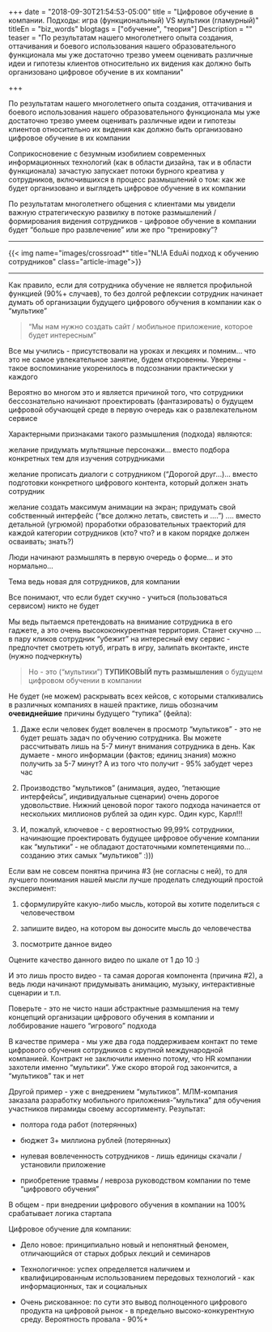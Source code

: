 +++
date = "2018-09-30T21:54:53-05:00"
title = "Цифровое обучение в компании. Подходы: игра (функциональный) VS мультики (гламурный)"
titleEn = "biz_words"
blogtags = ["обучение", "теория"]
Description = ""
teaser = "По результатам нашего многолетнего опыта создания, оттачивания и боевого использования нашего образовательного функционала мы уже достаточно трезво умеем оценивать различные идеи и гипотезы клиентов относительно их видения как должно быть организовано цифровое обучение в их компании"

+++

По результатам нашего многолетнего опыта создания, оттачивания и боевого использования нашего образовательного функционала мы уже достаточно трезво умеем оценивать различные идеи и гипотезы клиентов относительно их видения как должно быть организовано цифровое обучение в их компании

Соприкосновение с безумным изобилием современных информационных технологий (как в области дизайна, так и в области функционала) зачастую запускает потоки бурного креатива у сотрудников, включившихся в процесс размышлений о том: как же будет организовано и выглядеть цифровое обучение в их компании

По результатам многолетнего общения с клиентами мы увидели важную стратегическую развилку в потоке размышлений / формирования видения сотрудников - цифровое обучение в компании будет “больше про развлечение” или же про “тренировку”?

<hr>
{{< img name="images/crossroad*" title="NL!A EduAi подход к обучению сотрудников" class="article-image">}}
<hr>

Как правило, если для сотрудника обучение не является профильной функцией (90%+ случаев), то без долгой рефлексии сотрудник начинает думать об организации будущего цифрового обучения в компании как о “мультике”

<blockquote>“Мы нам нужно создать сайт / мобильное приложение, которое будет интересным”</blockquote>

Все мы учились - присутствовали на уроках и лекциях и помним… что это не самое увлекательное занятие, будем откровенны. Уверены - такое воспоминание укоренилось в подсознании практически у каждого

Вероятно во многом это и является причиной того, что сотрудники бессознательно начинают проектировать (фантазировать) о будущем цифровой обучающей среде в первую очередь как о развлекательном сервисе

Характерными признаками такого размышления (подхода) являются:

желание придумать мультяшные персонажи… вместо подбора конкретных тем для изучения сотрудниками

желание прописать диалоги с сотрудником (“Дорогой друг...)... вместо подготовки конкретного цифрового контента, который должен знать сотрудник

желание создать максимум анимации на экран; придумать свой собственный интерфейс (“все должно летать, свистеть и ….”) .... вместо детальной (угрюмой) проработки образовательных траекторий для каждой категории сотрудников (кто? что? и в каком порядке должен осваивать; знать?)

Люди начинают размышлять в первую очередь о форме… и это нормально…

Тема ведь новая для сотрудников, для компании

Все понимают, что если будет скучно - учиться (пользоваться сервисом) никто не будет

Мы ведь пытаемся претендовать на внимание сотрудника в его гаджете, а это очень высококонкурентная территория. Станет скучно … в пару кликов сотрудник “убежит” на интересный ему сервис - предпочтет смотреть ютуб, играть в игру, залипать вконтакте, инсте (нужно подчеркнуть)

<blockquote>Но - это (“мультики”) <b>ТУПИКОВЫЙ путь размышления</b> о будущем цифровом обучении в компании</blockquote>

Не будет (не можем) раскрывать всех кейсов, с которыми сталкивались в различных компаниях в нашей практике, лишь обозначим <b>очевиднейшие</b> причины будущего “тупика” (фейла):

1. Даже если человек будет вовлечен в просмотр “мультиков” - это не будет решать задач по обучению сотрудника. Вы можете рассчитывать лишь на 5-7 минут внимания сотрудника в день. Как думаете - много информации (фактов; единиц знания) можно получить за 5-7 минут? А из того что получит -  95% забудет через час

2. Производство “мультиков” (анимация, аудео, “летающие интерфейсы”, индивидуальные сценарии) очень дорогое удовольствие. Нижний ценовой порог такого подхода начинается от нескольких миллионов рублей за один курс. Один курс, Карл!!!

3. И, пожалуй, ключевое - с вероятностью 99,99% сотрудники, начинающие проектировать будущее цифровое обучение компании как “мультики” - не обладают достаточными компетенциями по… созданию этих самых “мультиков” :)))

Если вам не совсем понятна причина #3 (не согласны с ней), то для лучшего понимания нашей мысли лучше проделать следующий простой эксперимент:

1. сформулируйте какую-либо мысль, которой вы хотите поделиться с человечеством

2. запишите видео, на котором вы доносите мысль до человечества

3. посмотрите данное видео

Оцените качество данного видео по шкале от 1 до 10 :)

И это лишь просто видео - та самая дорогая компонента (причина #2), а ведь люди начинают придумывать анимацию, музыку, интерактивные сценарии и т.п.

Поверьте - это не чисто наши абстрактные размышления на тему концепций организации цифрового обучения в компании и лоббирование нашего “игрового” подхода

В качестве примера - мы уже два года поддерживаем контакт по теме цифрового обучения сотрудников с крупной международной компанией. Контракт не заключили именно потому, что HR компании захотели именно “мультики”. Уже скоро второй год закончится, а “мультиков” так и нет

Другой пример - уже с внедрением “мультиков”. МЛМ-компания заказала разработку мобильного приложения-”мультика” для обучения участников пирамиды своему ассортименту. Результат:

- полтора года работ (потерянных)

- бюджет 3+ миллиона рублей (потерянных)

- нулевая вовлеченность сотрудников - лишь единицы скачали / установили приложение

- приобретение травмы / невроза руководством компании по теме “цифрового обучения”

В общем - при внедрении цифрового обучения в компании на 100% срабатывает логика стартапа

Цифровое обучение для компании:

- Дело новое: принципиально новый и непонятный феномен, отличающийся от старых добрых лекций и семинаров

- Технологичное: успех определяется наличием и квалифицированным использованием передовых технологий - как информационных, так и социальных

- Очень рискованное: по сути это вывод полноценного цифрового продукта на цифровой рынок - в предельно высоко-конкурентную среду. Вероятность провала - 90%+
